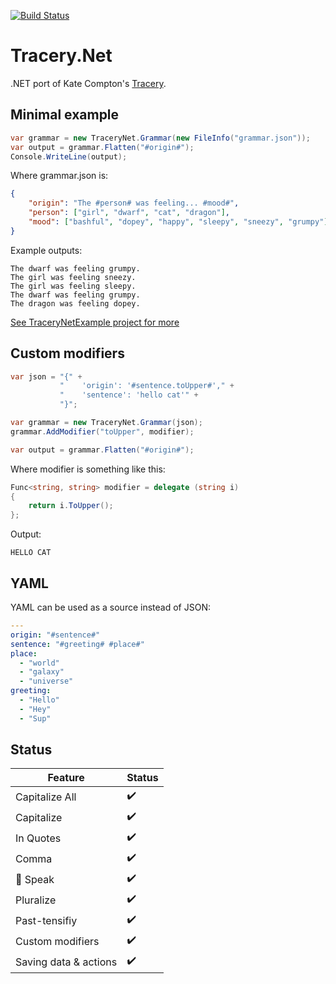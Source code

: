 [![Build Status](https://travis-ci.org/josh-perry/Tracery.Net.svg?branch=master)](https://travis-ci.org/josh-perry/Tracery.Net)

# Tracery.Net
.NET port of Kate Compton's [Tracery](https://github.com/galaxykate/tracery).

## Minimal example
```cs
var grammar = new TraceryNet.Grammar(new FileInfo("grammar.json"));
var output = grammar.Flatten("#origin#");
Console.WriteLine(output);
```

Where grammar.json is:
```json
{
    "origin": "The #person# was feeling... #mood#",
    "person": ["girl", "dwarf", "cat", "dragon"],
    "mood": ["bashful", "dopey", "happy", "sleepy", "sneezy", "grumpy"]
}
```

Example outputs: 
```
The dwarf was feeling grumpy.
The girl was feeling sneezy.
The girl was feeling sleepy.
The dwarf was feeling grumpy.
The dragon was feeling dopey.
```

[See TraceryNetExample project for more](TraceryNetExample/Program.cs)

## Custom modifiers
```cs
var json = "{" +
           "    'origin': '#sentence.toUpper#'," +
           "    'sentence': 'hello cat'" +
           "}";

var grammar = new TraceryNet.Grammar(json);
grammar.AddModifier("toUpper", modifier);

var output = grammar.Flatten("#origin#");
```

Where modifier is something like this:
```cs
Func<string, string> modifier = delegate (string i)
{
    return i.ToUpper();
};
```

Output:
```
HELLO CAT
```

## YAML
YAML can be used as a source instead of JSON:
```yaml
--- 
origin: "#sentence#"
sentence: "#greeting# #place#"
place:
  - "world"
  - "galaxy"
  - "universe"
greeting:
  - "Hello"
  - "Hey"
  - "Sup"
```

## Status
| Feature                           | Status                   |
|-----------------------------------|--------------------------|
| Capitalize All                    | :heavy_check_mark:       |
| Capitalize                        | :heavy_check_mark:       |
| In Quotes                         | :heavy_check_mark:       |
| Comma                             | :heavy_check_mark:       |
| :honeybee: Speak                  | :heavy_check_mark:       |
| Pluralize                         | :heavy_check_mark:       |
| Past-tensifiy                     | :heavy_check_mark:       |
| Custom modifiers                  | :heavy_check_mark:       |
| Saving data & actions             | :heavy_check_mark:       |
